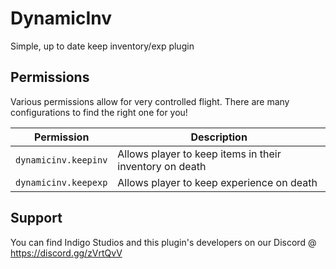 # DynamicInv
Simple, up to date keep inventory/exp plugin

## Permissions
Various permissions allow for very controlled flight. There are many configurations to find the right one for you!

Permission | Description
--- | ---
`dynamicinv.keepinv` | Allows player to keep items in their inventory on death
`dynamicinv.keepexp` | Allows player to keep experience on death

## Support
You can find Indigo Studios and this plugin's developers on our Discord @ https://discord.gg/zVrtQvV
